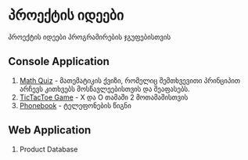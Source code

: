 # პროექტის იდეები

პროექტის იდეები პროგრამირების ჯგუფებისთვის

## Console Application

1. [Math Quiz](https://help.github.com/en/github/writing-on-github/basic-writing-and-formatting-syntax#links) - მათემატიკის ქვიზი, რომელიც შემთხვევითი პრინციპით არჩევს კითხვებს მოსწავლეებისთვის და შეაფასებს.
2. [TicTacToe Game](https://help.github.com/en/github/writing-on-github/basic-writing-and-formatting-syntax#links) - X და O თამაში 2 მოთამაშისთვის
3. [Phonebook](https://help.github.com/en/github/writing-on-github/basic-writing-and-formatting-syntax#links) - ტელეფონების წიგნი

## Web Application
1. Product Database

